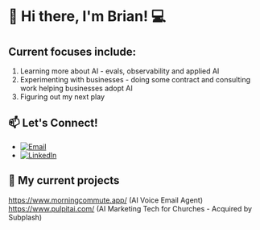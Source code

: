 # 👋 Hi there, I'm Brian! 💻

## Current focuses include:
1. Learning more about AI - evals, observability and applied AI
2. Experimenting with businesses - doing some contract and consulting work helping businesses adopt AI
3. Figuring out my next play

## 📫 Let's Connect!
- [![Email](https://img.shields.io/badge/Email-D14836?style=for-the-badge&logo=gmail&logoColor=white)](mailto:bmiki5508@gmail.com)
- [![LinkedIn](https://img.shields.io/badge/LinkedIn-0077B5?style=for-the-badge&logo=linkedin&logoColor=white)](https://www.linkedin.com/in/brian-miki/)

## 🌟 My current projects

https://www.morningcommute.app/ (AI Voice Email Agent)
https://www.pulpitai.com/ (AI Marketing Tech for Churches - Acquired by Subplash)



<!---
Brian-Miki/Brian-Miki is a ✨ special ✨ repository because its `README.md` (this file) appears on your GitHub profile.
You can click the Preview link to take a look at your changes.
--->
